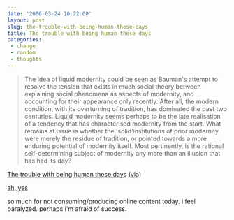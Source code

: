 ```yaml
---
date: '2006-03-24 10:22:00'
layout: post
slug: the-trouble-with-being-human-these-days
title: The trouble with being human these days
categories:
 - change
 - random
 - thoughts
---
```


> The idea of liquid modernity could be seen as Bauman's attempt to resolve the tension that exists in much social theory between explaining social phenomena as aspects of modernity, and accounting for their appearance only recently. After all, the modern condition, with its overturning of tradition, has dominated the past two centuries. Liquid modernity seems perhaps to be the late realisation of a tendency that has characterised modernity from the start. What remains at issue is whether the 'solid'institutions of prior modernity were merely the residue of tradition, or pointed towards a more enduring potential of modernity itself. Most pertinently, is the rational self-determining subject of modernity any more than an illusion that has had its day?

[The trouble with being human these days](http://www.culturewars.org.uk/2004-02/identity.htm) ([via](http://www.purselipsquarejaw.org/2006/03/attempt-to-get-my-brain-to-unclench.php))

[ah, yes]({{site.url}}/2006/02/20/random-2/ "tonight i was onceagain lamenting the lack of tools we have for dealing with what has become anexponential rate of collective change in our lives")

so much for not consuming/producing online content today. i feel paralyzed. perhaps i'm afraid of success.
